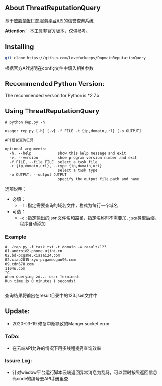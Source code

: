 ## About ThreatReputationQuery

基于[威胁情报厂商服务平台API]( https://redqueen.tj-un.comAPI)的信誉查询系统

**Attention：** 本工具非官方版本，仅供参考。


## Installing

```bash
git clone https://github.com/Loveforkeeps/DopmainReputationQuery
```

根据官方API说明在config文件中填入相关参数



## Recommended Python Version:

The recommended version for Python is **2.7.x*



## Using ThreatReputationQuery

```less
# python Rep.py -h

usage: rep.py [-h] [-v] -f FILE -t {ip,domain,url} [-o OUTPUT]

API信誉查询工具

optional arguments:
  -h, --help            show this help message and exit
  -v, --version         show program version number and exit
  -f FILE, --file FILE  select a task file
  -t {ip,domain,url}, --type {ip,domain,url}
                        select a task type
  -o OUTPUT, --output OUTPUT
                        specify the output file path and name
```

选项说明：

* 必填：
  * `-f` : 指定需要查询的域名文件，格式为每行一个域名
* 可选：
  * `-o` : 指定输出的json文件名和路径，指定名称时不需要加`.json`类型后缀，程序自动添加

### Example:

```less
# ./rep.py -f task.txt -t domain -o result/123
01.android2-phone.ujint.cn
02.bd-pcgame.xiazai24.com
02.xiao2015-xyx-pcgame.guo96.com
09.cdn678.com
1104u.com
^C
When Querying 20... User Termined!
Run time is 0 minutes 1 seconds!


```

查询结果将输出在result目录中的123.json文件中



## Update:

* 2020-03-19 修复中断导致的Manger socket.error



### ToDo:
* 在云端API允许的情况下用多线程提高查询效率



### Issure Log:

* 针对window平台运行脚本云端返回异常消息为乱码，可以暂时按照返回信息码code的编号去API手册里查

